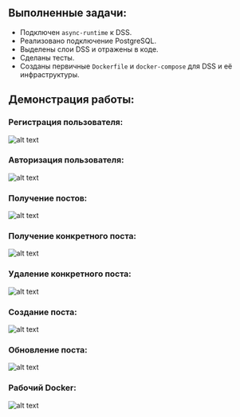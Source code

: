 ## Выполненные задачи:
- Подключен `async-runtime` к DSS.  
- Реализовано подключение PostgreSQL.  
- Выделены слои DSS и отражены в коде.
- Сделаны тесты.  
- Созданы первичные `Dockerfile` и `docker-compose` для DSS и её инфраструктуры.  

## Демонстрация работы:
### Регистрация пользователя:
![alt text](image-5.png)
### Авторизация пользователя:
![alt text](image-6.png)
### Получение постов:
![alt text](image-7.png)
### Получение конкретного поста:
![alt text](image-8.png)
### Удаление конкретного поста:
![alt text](image-9.png)
### Создание поста:
![alt text](image-10.png)
### Обновление поста:
![alt text](image-11.png)
### Рабочий Docker:
![alt text](image-12.png)